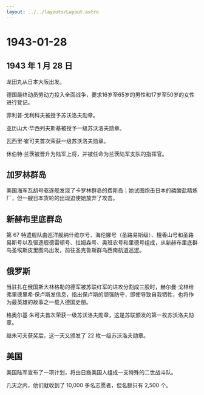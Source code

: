 ```yaml
---
layout: ../../layouts/Layout.astro
---
```


# 1943-01-28

## 1943 年 1 月 28 日

龙田丸从日本大阪出发。

德国最终动员劳动力投入全面战争，要求16岁至65岁的男性和17岁至50岁的女性进行登记。

菲利普·戈利科夫被授予苏沃洛夫勋章。

亚历山大·华西列夫斯基被授予一级苏沃洛夫勋章。

瓦西里·崔可夫首次荣获一级苏沃洛夫勋章。

休伯特·兰茨被晋升为陆军上将，并被任命为兰茨陆军支队的指挥官。

## 加罗林群岛

美国海军瓦胡号驱逐舰发现了卡罗林群岛的费斯岛；她试图炮击日本的磷酸盐精炼厂，但一艘日本货轮的出现迫使她放弃了攻击。

## 新赫布里底群岛

第 67
特遣舰队由巡洋舰纳什维尔号、海伦娜号（圣路易斯级）、檀香山号和圣路易斯号以及驱逐舰德雷顿号、拉姆森号、奥班农号和里德号组成，从新赫布里底群岛圣埃斯皮里图岛出发，前往圣克鲁斯群岛西南航道巡逻。

## 俄罗斯

当驻扎在俄国斯大林格勒的德军被苏联红军的进攻分割成三股时，赫尔曼·戈林给弗里德里希·保卢斯发信息，指出保卢斯的顽强防守，即使导致自我牺牲，也将作为最英雄的故事之一载入德国史册。

格奥尔基·朱可夫首次荣获一级苏沃洛夫勋章，这是苏联颁发的第一枚苏沃洛夫勋章。

继朱可夫获奖后，这一天又颁发了 22 枚一级苏沃洛夫勋章。

## 美国

美国陆军宣布了一项计划，将由日裔美国人组成一支特殊的二世战斗队。

几天之内，他们就收到了 10,000 多名志愿者，但名额只有 2,500 个。